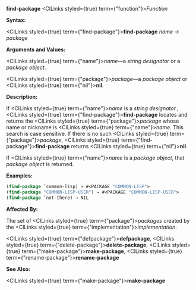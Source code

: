 **find-package** <ClLinks styled={true} term={"function"}><i>Function</i></ClLinks> 



**Syntax:** 



<ClLinks styled={true} term={"find-package"}><b>find-package</b></ClLinks> *name → package* 



**Arguments and Values:** 



<ClLinks styled={true} term={"name"}><i>name</i></ClLinks>—a *string designator* or a *package object*. 



<ClLinks styled={true} term={"package"}><i>package</i></ClLinks>—a *package object* or <ClLinks styled={true} term={"nil"}><b>nil</b></ClLinks>. 



**Description:** 



If <ClLinks styled={true} term={"name"}><i>name</i></ClLinks> is a *string designator* , <ClLinks styled={true} term={"find-package"}><b>find-package</b></ClLinks> locates and returns the <ClLinks styled={true} term={"package"}><i>package</i></ClLinks> whose name or nickname is <ClLinks styled={true} term={"name"}><i>name</i></ClLinks>. This search is case sensitive. If there is no such <ClLinks styled={true} term={"package"}><i>package</i></ClLinks>, <ClLinks styled={true} term={"find-package"}><b>find-package</b></ClLinks> returns <ClLinks styled={true} term={"nil"}><b>nil</b></ClLinks>. 



If <ClLinks styled={true} term={"name"}><i>name</i></ClLinks> is a *package object*, that *package object* is returned. 



**Examples:**
```lisp
(find-package ’common-lisp) → #<PACKAGE "COMMON-LISP"> 
(find-package "COMMON-LISP-USER") → #<PACKAGE "COMMON-LISP-USER"> 
(find-package ’not-there) → NIL 
```
**Affected By:** 



The set of <ClLinks styled={true} term={"package"}><i>packages</i></ClLinks> created by the <ClLinks styled={true} term={"implementation"}><i>implementation</i></ClLinks>. 



<ClLinks styled={true} term={"defpackage"}><b>defpackage</b></ClLinks>, <ClLinks styled={true} term={"delete-package"}><b>delete-package</b></ClLinks>, <ClLinks styled={true} term={"make-package"}><b>make-package</b></ClLinks>, <ClLinks styled={true} term={"rename-package"}><b>rename-package</b></ClLinks> 



**See Also:** 



<ClLinks styled={true} term={"make-package"}><b>make-package</b></ClLinks> 







 



 



